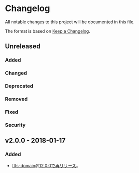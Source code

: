 # Changelog
All notable changes to this project will be documented in this file.

The format is based on [Keep a Changelog](http://keepachangelog.com/).

## Unreleased
### Added

### Changed

### Deprecated

### Removed

### Fixed

### Security


## v2.0.0 - 2018-01-17
### Added
- ttts-domain@12.0.0で再リリース。
